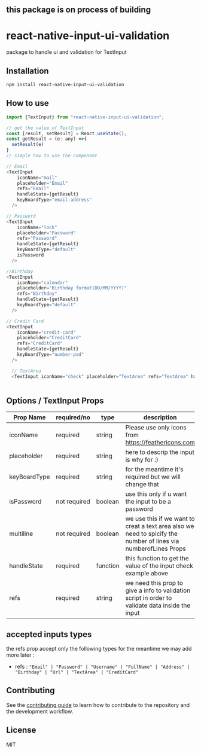 ## this package is on process of building

# react-native-input-ui-validation

package to handle ui and validation for TextInput

## Installation

```sh
npm install react-native-input-ui-validation
```

## How to use

```js
import {TextInput} from "react-native-input-ui-validation";

// get the value of TextInput
const [result, setResult] = React.useState();
const getResult = (e: any) =>{
  setResult(e)
}
// simple how to use the component

// Email
<TextInput 
    iconName="mail"
    placeholder="Email"
    refs="Email"
    handleState={getResult}
    keyBoardType="email-address"
  />

// Password
<TextInput 
    iconName="lock"
    placeholder="Password"
    refs="Password"
    handleState={getResult}
    keyBoardType="default"
    isPassword
  />

//Birthday
<TextInput 
    iconName="calendar"
    placeholder="Birthday format(DD/MM/YYYY)"
    refs="Birthday"
    handleState={getResult}
    keyBoardType="default"
  />

// Credit Card
<TextInput 
    iconName="credit-card"
    placeholder="CreditCard"
    refs="CreditCard"
    handleState={getResult}
    keyBoardType="number-pad"
  />

  // TextArea
  <TextInput iconName="check" placeholder="TextArea" refs="TextArea" handleState={getResult} keyBoardType="default" multiline numberofLines={4} />
  
```


## Options / TextInput Props

| Prop Name | required/no | type | description |
| --- | --- | --- | --- |
| iconName | required | string | Please use only icons from  https://feathericons.com |
| placeholder | required | string | here to descrip the input is why for :) |
| keyBoardType | required | string | for the meantime it's required but we will change that |
| isPassword | not required | boolean | use this only if u want the input to be a password |
| multiline | not required | boolean | we use this if we want to creat a text area also we need to spicify the number of lines via numberofLines Props |
| handleState | required | function | this function to get the value of the input check example above |
| refs | required | string | we need this prop to give a info to validation script in order to validate data inside the input |

## accepted inputs types
the refs prop accept only the following types for the meantime we may add more later : 

- refs : `"Email" | "Password" | "Username" | "FullName" | "Address" | "Birthday" | "Url" | "TextArea" | "CreditCard"`



## Contributing

See the [contributing guide](CONTRIBUTING.md) to learn how to contribute to the repository and the development workflow.


## License

MIT

